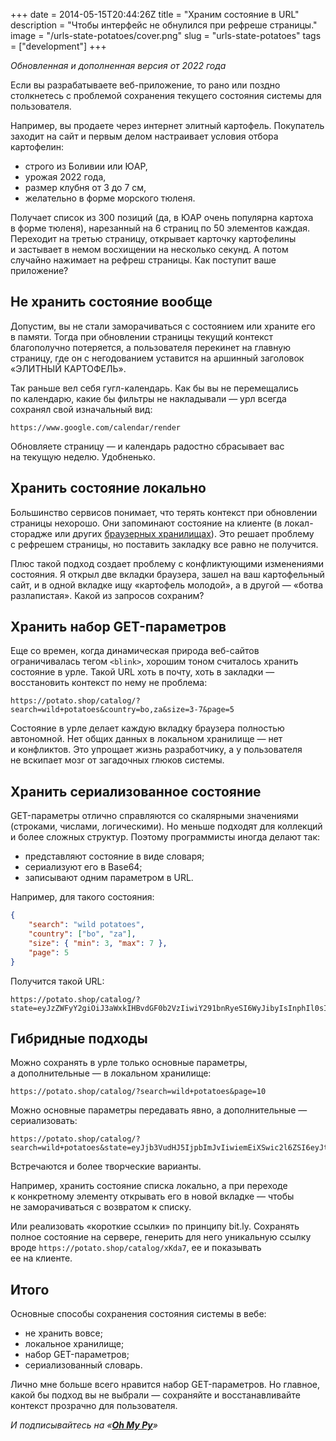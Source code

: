 +++
date = 2014-05-15T20:44:26Z
title = "Храним состояние в URL"
description = "Чтобы интерфейс не обнулился при рефреше страницы."
image = "/urls-state-potatoes/cover.png"
slug = "urls-state-potatoes"
tags = ["development"]
+++

_Обновленная и дополненная версия от 2022 года_

Если вы разрабатываете веб-приложение, то рано или поздно столкнетесь с проблемой сохранения текущего состояния системы для пользователя.

Например, вы продаете через интернет элитный картофель. Покупатель заходит на сайт и первым делом настраивает условия отбора картофелин:

-   строго из Боливии или ЮАР,
-   урожая 2022 года,
-   размер клубня от 3 до 7 см,
-   желательно в форме морского тюленя.

Получает список из 300 позиций (да, в ЮАР очень популярна картоха в форме тюленя), нарезанный на 6 страниц по 50 элементов каждая. Переходит на третью страницу, открывает карточку картофелины и застывает в немом восхищении на несколько секунд. А потом случайно нажимает на рефреш страницы. Как поступит ваше приложение?

## Не хранить состояние вообще

Допустим, вы не стали заморачиваться с состоянием или храните его в памяти. Тогда при обновлении страницы текущий контекст благополучно потеряется, а пользователя перекинет на главную страницу, где он с негодованием уставится на аршинный заголовок «ЭЛИТНЫЙ КАРТОФЕЛЬ».

Так раньше вел себя гугл-календарь. Как бы вы не перемещались по календарю, какие бы фильтры не накладывали — урл всегда сохранял свой изначальный вид:

    https://www.google.com/calendar/render

Обновляете страницу — и календарь радостно сбрасывает вас на текущую неделю. Удобненько.

## Хранить состояние локально

Большинство сервисов понимает, что терять контекст при обновлении страницы нехорошо. Они запоминают состояние на клиенте (в локал-сторадже или других [браузерных хранилищах](/browser-storage/)). Это решает проблему с рефрешем страницы, но поставить закладку все равно не получится.

Плюс такой подход создает проблему с конфликтующими изменениями состояния. Я открыл две вкладки браузера, зашел на ваш картофельный сайт, и в одной вкладке ищу «картофель молодой», а в другой — «ботва разлапистая». Какой из запросов сохраним?

## Хранить набор GET-параметров

Еще со времен, когда динамическая природа веб-сайтов ограничивалась тегом `<blink>`, хорошим тоном считалось хранить состояние в урле. Такой URL хоть в почту, хоть в закладки — восстановить контекст по нему не проблема:

    https://potato.shop/catalog/?search=wild+potatoes&country=bo,za&size=3-7&page=5

Состояние в урле делает каждую вкладку браузера полностью автономной. Нет общих данных в локальном хранилище — нет и конфликтов. Это упрощает жизнь разработчику, а у пользователя не вскипает мозг от загадочных глюков системы.

## Хранить сериализованное состояние

GET-параметры отлично справляются со скалярными значениями (строками, числами, логическими). Но меньше подходят для коллекций и более сложных структур. Поэтому программисты иногда делают так:

-   представляют состояние в виде словаря;
-   сериализуют его в Base64;
-   записывают одним параметром в URL.

Например, для такого состояния:

```json
{
    "search": "wild potatoes",
    "country": ["bo", "za"],
    "size": { "min": 3, "max": 7 },
    "page": 5
}
```

Получится такой URL:

    https://potato.shop/catalog/?state=eyJzZWFyY2giOiJ3aWxkIHBvdGF0b2VzIiwiY291bnRyeSI6WyJibyIsInphIl0sInNpemUiOnsibWluIjozLCJtYXgiOjd9LCJwYWdlIjo1fQ==

## Гибридные подходы

Можно сохранять в урле только основные параметры, а дополнительные — в локальном хранилище:

    https://potato.shop/catalog/?search=wild+potatoes&page=10

Можно основные параметры передавать явно, а дополнительные — сериализовать:

    https://potato.shop/catalog/?search=wild+potatoes&state=eyJjb3VudHJ5IjpbImJvIiwiemEiXSwic2l6ZSI6eyJtaW4iOjMsIm1heCI6N30sInBhZ2UiOjV9

Встречаются и более творческие варианты.

Например, хранить состояние списка локально, а при переходе к конкретному элементу открывать его в новой вкладке — чтобы не заморачиваться с возвратом к списку.

Или реализовать «короткие ссылки» по принципу bit.ly. Сохранять полное состояние на сервере, генерить для него уникальную ссылку вроде `https://potato.shop/catalog/xKda7`, ее и показывать ее на клиенте.

## Итого

Основные способы сохранения состояния системы в вебе:

-   не хранить вовсе;
-   локальное хранилище;
-   набор GET-параметров;
-   сериализованный словарь.

Лично мне больше всего нравится набор GET-параметров. Но главное, какой бы подход вы не выбрали — сохраняйте и восстанавливайте контекст прозрачно для пользователя.

<div class="row">
<div class="col-xs-12 col-sm-10 col-md-8"><p><em>И подписывайтесь на <span class="nowrap"><i class="fas fa-kiwi-bird"></i> «<a href="https://t.me/ohmypy"><strong>Oh My Py</strong></a>»</span></em></p></div>
</div>
